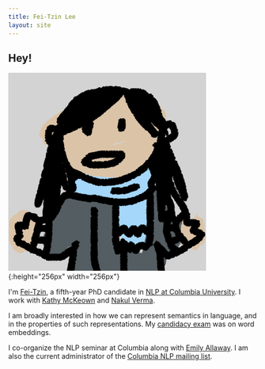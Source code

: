```yaml
---
title: Fei-Tzin Lee
layout: site
---
```


## Hey!

![A scribbled likeness of myself.](/assets/img/profile.png){:height="256px" width="256px"}

I'm [Fei-Tzin](about.html), a fifth-year PhD candidate in [NLP at Columbia University](http://www1.cs.columbia.edu/nlp/index.cgi). I work with [Kathy McKeown](http://www.cs.columbia.edu/~kathy/) and [Nakul Verma](http://www.cs.columbia.edu/~verma/).

I am broadly interested in how we can represent semantics in language, and in the properties of such representations. My [candidacy exam](candidacy.html) was on word embeddings.

I co-organize the NLP seminar at Columbia along with [Emily Allaway](http://www.cs.columbia.edu/~eallaway/). I am also the current administrator of the [Columbia NLP mailing list](https://lists.cs.columbia.edu/mailman/listinfo/nlp-announce).